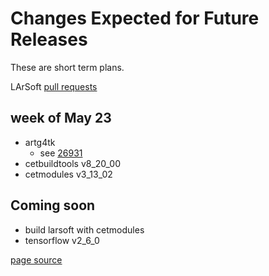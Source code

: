 # Changes Expected for Future Releases

These are short term plans.

LArSoft [pull requests](https://github.com/orgs/LArSoft/projects/2)

## week of May 23

- artg4tk 
  - see [26931](https://cdcvs.fnal.gov/redmine/issues/26931)
- cetbuildtools v8_20_00 
- cetmodules v3_13_02


## Coming soon

-   build larsoft with cetmodules
-   tensorflow v2_6_0

[page source](https://github.com/LArSoft/larsoft.github.io/blob/main/LArSoftWiki/releases/FutureChanges.md)
